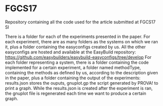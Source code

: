 # FGCS17
Repository containing all the code used for the article submitted at FGCS17 SI

There is a folder for each of the experiments presented in the paper. For each experiment, there are as many folders as the systems on which we ran it, plus a folder containing the easyconfigs created by us. All the other easyconfigs are hosted and available at the EasyBuild repository: https://github.com/easybuilders/easybuild-easyconfigs/tree/develop
For each folder representing a system, there is a folder containing the code implemented for a certain experiment, a folder named methodType, containing the methods as defined by us, according to the description given in the paper, plus a folder containing the output of the experiments: results.json stores the ouputs, gnuplot.gp the script generated by PROVA! to print a graph. While the results.json is created after the experiment is ran, the gnuplot file is regenerated each time we want to produce a certain graph.

